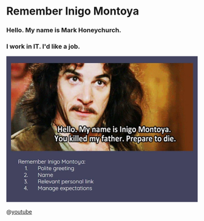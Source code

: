 # Remember Inigo Montoya

### Hello. My name is Mark Honeychurch.

### I work in IT. I'd like a job.

![Remember Inigo Montoya](./Inigo-Montoya-Remember.jpg)

@[youtube](https://youtu.be/6JGp7Meg42U)
